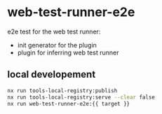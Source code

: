 # web-test-runner-e2e

e2e test for the web test runner:

- init generator for the plugin
- plugin for inferring web test runner

## local developement

```sh
nx run tools-local-registry:publish
nx run tools-local-registry:serve --clear false
nx run web-test-runner-e2e:{{ target }}
```
